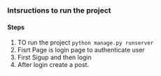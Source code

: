 ### Intsructions to run the project 
#### Steps 
1. TO run the project `python manage.py runserver`
2. Fisrt Page is login page to authenticate user
3. First Sigup and then login 
4. After login create a post. 
